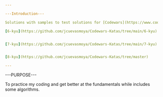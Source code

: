 ```yaml
---

---Introduction---

Solutions with samples to test solutions for [Codewars](https://www.codewars.com/dashboard) katas.

[6-kyu](https://github.com/jcuevasmoya/Codewars-Katas/tree/main/6-kyu)


[7-kyu](https://github.com/jcuevasmoya/Codewars-Katas/tree/main/7-kyu)


[8-kyu](https://github.com/jcuevasmoya/Codewars-Katas/tree/master)

---
```



---PURPOSE---


To practice my coding and get better at the fundamentals while includes some algorithms.



